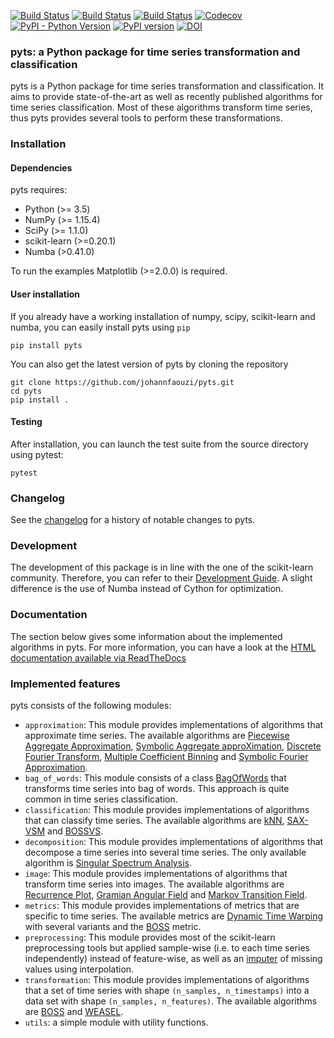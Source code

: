 [![Build Status](https://travis-ci.org/johannfaouzi/pyts.svg?branch=master)](https://travis-ci.org/johannfaouzi/pyts)
[![Build Status](https://img.shields.io/appveyor/ci/johannfaouzi/pyts/master.svg)](https://ci.appveyor.com/project/johannfaouzi/pyts)
[![Build Status](https://img.shields.io/circleci/project/:vcsType/johann.faouzi/pyts/master.svg)](https://circleci.com/gh/johannfaouzi/pyts)
[![Codecov](https://codecov.io/gh/johannfaouzi/pyts/branch/master/graph/badge.svg)](https://codecov.io/gh/johannfaouzi/pyts)
[![PyPI - Python Version](https://img.shields.io/pypi/pyversions/pyts.svg)](https://img.shields.io/pypi/pyversions/pyts.svg)
[![PyPI version](https://badge.fury.io/py/pyts.svg)](https://badge.fury.io/py/pyts)
[![DOI](https://zenodo.org/badge/DOI/10.5281/zenodo.1244152.svg)](https://doi.org/10.5281/zenodo.1244152)

### pyts: a Python package for time series transformation and classification

pyts is a Python package for time series transformation and classification. It
aims to provide state-of-the-art as well as recently published algorithms
for time series classification. Most of these algorithms transform time series,
thus pyts provides several tools to perform these transformations.


### Installation

#### Dependencies

pyts requires:

- Python (>= 3.5)
- NumPy (>= 1.15.4)
- SciPy (>= 1.1.0)
- scikit-learn (>=0.20.1)
- Numba (>0.41.0)

To run the examples Matplotlib (>=2.0.0) is required.


#### User installation

If you already have a working installation of numpy, scipy, scikit-learn and
numba, you can easily install pyts using ``pip``

    pip install pyts

You can also get the latest version of pyts by cloning the repository

    git clone https://github.com/johannfaouzi/pyts.git
    cd pyts
    pip install .


#### Testing

After installation, you can launch the test suite from the source
directory using pytest:

    pytest


### Changelog

See the [changelog]() for a history of notable changes to pyts.

### Development

The development of this package is in line with the one of the scikit-learn
community. Therefore, you can refer to their
[Development Guide](https://scikit-learn.org/stable/developers/). A slight
difference is the use of Numba instead of Cython for optimization.

### Documentation

The section below gives some information about the implemented algorithms in pyts.
For more information, you can have a look at the
[HTML documentation available via ReadTheDocs](https://johannfaouzi.github.io/pyts/)

### Implemented features

pyts consists of the following modules:

- `approximation`: This module provides implementations of algorithms that
approximate time series. The available algorithms are
[Piecewise Aggregate Approximation](),
[Symbolic Aggregate approXimation](),
[Discrete Fourier Transform](),
[Multiple Coefficient Binning]() and
[Symbolic Fourier Approximation]().
- `bag_of_words`: This module consists of a class [BagOfWords]() that transforms
time series into bag of words. This approach is quite common in time series
classification.
- `classification`: This module provides implementations of algorithms that
can classify time series. The available algorithms are
[kNN](),
[SAX-VSM]() and
[BOSSVS]().
- `decomposition`: This module provides implementations of algorithms that
decompose a time series into several time series. The only available algorithm
is [Singular Spectrum Analysis]().
- `image`: This module provides implementations of algorithms that transform
time series into images. The available algorithms are
[Recurrence Plot](),
[Gramian Angular Field]() and
[Markov Transition Field]().
- `metrics`: This module provides implementations of metrics that are specific
to time series. The available metrics are
[Dynamic Time Warping]() with several variants and the
[BOSS]() metric.
- `preprocessing`: This module provides most of the scikit-learn preprocessing
tools but applied sample-wise (i.e. to each time series independently) instead
of feature-wise, as well as an [imputer]() of missing values using interpolation.
- `transformation`: This module provides implementations of algorithms that a
set of time series with shape `(n_samples, n_timestamps)` into a data set with
shape `(n_samples, n_features)`. The available algorithms are
[BOSS]() and
[WEASEL]().
- `utils`: a simple module with utility functions.
